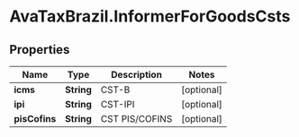 # AvaTaxBrazil.InformerForGoodsCsts

## Properties
Name | Type | Description | Notes
------------ | ------------- | ------------- | -------------
**icms** | **String** | CST-B | [optional] 
**ipi** | **String** | CST-IPI | [optional] 
**pisCofins** | **String** | CST PIS/COFINS | [optional] 


